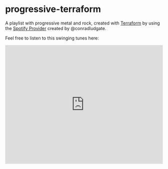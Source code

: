 # progressive-terraform

A playlist with progressive metal and rock, created with [Terraform](https://terraform.io) by using the [Spotify Provider](https://registry.terraform.io/providers/conradludgate/spotify/latest) created by @conradludgate.

Feel free to listen to this swinging tunes here:
<iframe src="https://open.spotify.com/embed/playlist/0SO3bYGLrsfm5KIoiXnCSD" width="100%" height="380" frameBorder="0" allowtransparency="true" allow="encrypted-media"></iframe>